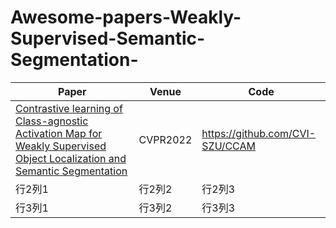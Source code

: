 # Awesome-papers-Weakly-Supervised-Semantic-Segmentation-
| Paper | Venue | Code |
|-----|-----|-----|
| [Contrastive learning of Class-agnostic Activation Map for Weakly Supervised Object Localization and Semantic Segmentation](https://openaccess.thecvf.com//content/CVPR2022/papers/Xie_C2AM_Contrastive_Learning_of_Class-Agnostic_Activation_Map_for_Weakly_Supervised_CVPR_2022_paper.pdf) | CVPR2022 | https://github.com/CVI-SZU/CCAM |
| 行2列1 | 行2列2 | 行2列3 |
| 行3列1 | 行3列2 | 行3列3 |
